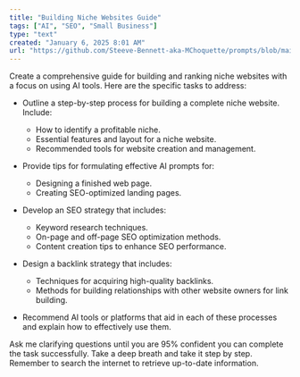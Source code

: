 ```yaml
---
title: "Building Niche Websites Guide"
tags: ["AI", "SEO", "Small Business"]
type: "text"
created: "January 6, 2025 8:01 AM"
url: "https://github.com/Steeve-Bennett-aka-MChoquette/prompts/blob/main/building_niche_websites_guide.md"
---
```


Create a comprehensive guide for building and ranking niche websites with a focus on using AI tools. Here are the specific tasks to address:

- Outline a step-by-step process for building a complete niche website. Include:
  - How to identify a profitable niche.
  - Essential features and layout for a niche website.
  - Recommended tools for website creation and management.

- Provide tips for formulating effective AI prompts for:
  - Designing a finished web page.
  - Creating SEO-optimized landing pages.

- Develop an SEO strategy that includes:
  - Keyword research techniques.
  - On-page and off-page SEO optimization methods.
  - Content creation tips to enhance SEO performance.

- Design a backlink strategy that includes:
  - Techniques for acquiring high-quality backlinks.
  - Methods for building relationships with other website owners for link building.

- Recommend AI tools or platforms that aid in each of these processes and explain how to effectively use them.

Ask me clarifying questions until you are 95% confident you can complete the task successfully. Take a deep breath and take it step by step. Remember to search the internet to retrieve up-to-date information.